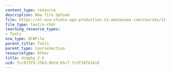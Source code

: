 ```yaml
---
content_type: resource
description: New file Upload
file: https://ol-ocw-studio-app-production.s3.amazonaws.com/courses/12-811-tropical-meteorology-spring-2011/fcc973f925b39b2db5cffc3f18f41b1d_dimphy_2.h
file_type: text/x-chdr
learning_resource_types:
- Tools
ocw_type: OCWFile
parent_title: Tools
parent_type: CourseSection
resourcetype: Other
title: dimphy_2.h
uid: fcc973f9-25b3-9b2d-b5cf-fc3f18f41b1d
---
```

